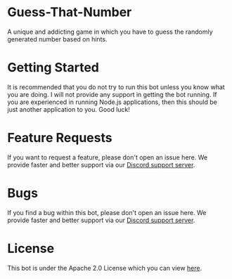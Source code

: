 # Guess-That-Number
A unique and addicting game in which you have to guess the randomly generated number based on hints.

# Getting Started
It is recommended that you do not try to run this bot unless you know what you are doing. I will not provide any support in getting the bot running. If you are experienced in running Node.js applications, then this should be just another application to you. Good luck!

# Feature Requests
If you want to request a feature, please don't open an issue here. We provide faster and better support via our [Discord support server](https://discord.gg/3hqURjk).

# Bugs
If you find a bug within this bot, please don't open an issue here. We provide faster and better support via our [Discord support server](https://discord.gg/3hqURjk).

# License
This bot is under the Apache 2.0 License which you can view [here](https://github.com/PassTheMayo/Guess-That-Number/blob/master/LICENSE).